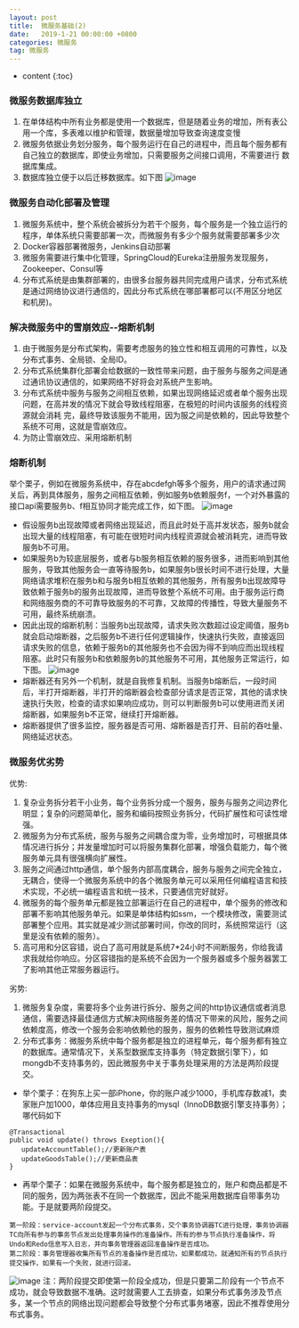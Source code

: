 ```yaml
---
layout: post
title:  微服务基础(2)
date:   2019-1-21 00:00:00 +0800
categories: 微服务
tag: 微服务
---
```


* content
{:toc}


### 微服务数据库独立
   1. 在单体结构中所有业务都是使用一个数据库，但是随着业务的增加，所有表公用一个库，多表难以维护和管理，数据量增加导致查询速度变慢
   2. 微服务依据业务划分服务，每个服务运行在自己的进程中，而且每个服务都有自己独立的数据库，即使业务增加，只需要服务之间接口调用，不需要进行
      数据库集成。
   3. 数据库独立便于以后迁移数据库。如下图
   ![image](https://beautifulgirlzhangxiaogui.top/styles/images/2.png)

### 微服务自动化部署及管理
1. 微服务系统中，整个系统会被拆分为若干个服务，每个服务是一个独立运行的程序，单体系统只需要部署一次，而微服务有多少个服务就需要部署多少次
2. Docker容器部署微服务，Jenkins自动部署
3. 微服务需要进行集中化管理，SpringCloud的Eureka注册服务发现服务，Zookeeper、Consul等
4. 分布式系统是由集群部署的，由很多台服务器共同完成用户请求，分布式系统是通过网络协议进行通信的，因此分布式系统在哪部署都可以(不用区分地区和机房)。

### 解决微服务中的雪崩效应--熔断机制
1. 由于微服务是分布式架构，需要考虑服务的独立性和相互调用的可靠性，以及分布式事务、全局锁、全局ID。
2. 分布式系统集群化部署会给数据的一致性带来问题，由于服务与服务之间是通过通讯协议通信的，如果网络不好将会对系统产生影响。
3. 分布式系统中服务与服务之间相互依赖，如果出现网络延迟或者单个服务出现问题，在高并发的情况下就会导致线程阻塞，在极短的时间内该服务的线程资源就会消耗  完，最终导致该服务不能用，因为服之间是依赖的，因此导致整个系统不可用，这就是雪崩效应。
4. 为防止雪崩效应、采用熔断机制

### 熔断机制
   举个栗子，例如在微服务系统中，存在abcdefgh等多个服务，用户的请求通过网关后，再到具体服务，服务之间相互依赖，例如服务b依赖服务f，一个对外暴露的接口api需要服务b、f相互协同才能完成工作，如下图。
   ![image](https://beautifulgirlzhangxiaogui.top/styles/images/4.png)
   * 假设服务b出现故障或者网络出现延迟，而且此时处于高并发状态，服务b就会出现大量的线程阻塞，有可能在很短时间内线程资源就会被消耗完，进而导致服务b不可用。
   * 如果服务b为较底层服务，或者与b服务相互依赖的服务很多，进而影响到其他服务，导致其他服务会一直等待服务b，如果服务b很长时间不进行处理，大量网络请求堆积在服务b和与服务b相互依赖的其他服务，所有服务b出现故障导致依赖于服务b的服务出现故障，进而导致整个系统不可用。由于服务运行商和网络服务商的不可靠导致服务的不可靠，又故障的传播性，导致大量服务不可用，最终系统崩溃。
   * 因此出现的熔断机制：当服务b出现故障，请求失败次数超过设定阈值，服务b就会启动熔断器，之后服务b不进行任何逻辑操作，快速执行失败，直接返回请求失败的信息，依赖于服务b的其他服务也不会因为得不到响应而出现线程阻塞。此时只有服务b和依赖服务b的其他服务不可用，其他服务正常运行，如下图。
   ![image](https://beautifulgirlzhangxiaogui.top/styles/images/5.png)
   * 熔断器还有另外一个机制，就是自我修复机制。当服务b熔断后，一段时间后，半打开熔断器，半打开的熔断器会检查部分请求是否正常，其他的请求快速执行失败，检查的请求如果响应成功，则可以判断服务b可以使用进而关闭熔断器，如果服务b不正常，继续打开熔断器。
   * 熔断器提供了很多监控，服务器是否可用、熔断器是否打开、目前的吞吐量、网络延迟状态。
   
### 微服务优劣势
优势:
1. 复杂业务拆分若干小业务，每个业务拆分成一个服务，服务与服务之间边界化明显；复杂的问题简单化，服务和编码按照业务拆分，代码扩展性和可读性增强。
2. 微服务为分布式系统，服务与服务之间耦合度为零，业务增加时，可根据具体情况进行拆分；并发量增加时可以将服务集群化部署，增强负载能力，每个微服务单元具有很强横向扩展性。
3. 服务之间通过http通信，单个服务内部高度耦合，服务与服务之间完全独立，无耦合，使得一个微服务系统中的各个微服务单元可以采用任何编程语言和技术实现，不必统一编程语言和统一技术，只要通信完好就好。
4. 微服务的每个服务单元都是独立部署运行在自己的进程中，单个服务的修改和部署不影响其他服务单元。如果是单体结构如ssm，一个模块修改，需要测试部署整个应用。其实就是减少测试部署时间，你改的同时，系统照常运行（这里是没有依赖的服务）。
5. 高可用和分区容错，说白了高可用就是系统7*24小时不间断服务，你给我请求我就给你响应。分区容错指的是系统不会因为一个服务器或多个服务器罢工了影响其他正常服务器运行。

劣势:
1. 微服务复杂度，需要将多个业务进行拆分、服务之间的http协议通信或者消息通信，需要选择最佳通信方式解决网络服务差的情况下带来的风险，服务之间依赖度高，修改一个服务会影响依赖他的服务，服务的依赖性导致测试麻烦
2. 分布式事务：微服务系统中每个服务都是独立的进程单元，每个服务都有独立的数据库。通常情况下，关系型数据库支持事务（特定数据引擎下），如mongdb不支持事务的，因此微服务中关于事务处理采用的方法是两阶段提交。
* 举个栗子：在狗东上买一部iPhone，你的账户减少1000，手机库存数减1，卖家账户加1000，单体应用且支持事务的mysql（InnoDB数据引擎支持事务）；哪代码如下
```
@Transactional
public void update() throws Exeption(){
   updateAccountTable();//更新账户表
   updateGoodsTable();//更新商品表
}
```
* 再举个栗子：如果在微服务系统中，每个服务都是独立的，账户和商品都是不同的服务，因为两张表不在同一个数据库，因此不能采用数据库自带事务功能。于是就要两阶段提交。
```
第一阶段：service-account发起一个分布式事务，交个事务协调器TC进行处理，事务协调器TC向所有参与的事务节点发出处理事务操作的准备操作。所有的参与节点执行准备操作，将Undo和Redo信息写入日志，并向事务管理器返回准备操作是否成功。
第二阶段：事务管理器收集所有节点的准备操作是否成功，如果都成功，就通知所有的节点执行提交操作，如果有一个失败，就进行回滚。
```
![image](https://beautifulgirlzhangxiaogui.top/styles/images/6.png) 
注：两阶段提交即使第一阶段全成功，但是只要第二阶段有一个节点不成功，就会导致数据不准确。这时就需要人工去排查，如果分布式事务涉及节点多，某一个节点的网络出现问题都会导致整个分布式事务堵塞，因此不推荐使用分布式事务。

